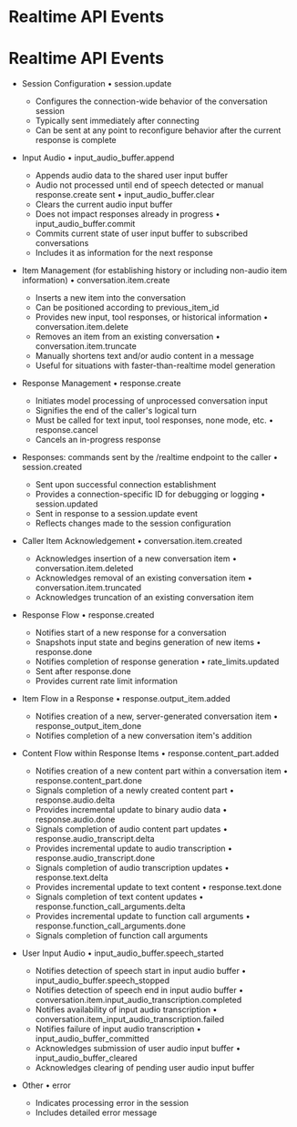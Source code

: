 # Realtime API Events

# Realtime API Events

- Session Configuration
  • session.update
    - Configures the connection-wide behavior of the conversation session
    - Typically sent immediately after connecting
    - Can be sent at any point to reconfigure behavior after the current response is complete

- Input Audio
  • input_audio_buffer.append
    - Appends audio data to the shared user input buffer
    - Audio not processed until end of speech detected or manual response.create sent
  • input_audio_buffer.clear
    - Clears the current audio input buffer
    - Does not impact responses already in progress
  • input_audio_buffer.commit
    - Commits current state of user input buffer to subscribed conversations
    - Includes it as information for the next response

- Item Management (for establishing history or including non-audio item information)
  • conversation.item.create
    - Inserts a new item into the conversation
    - Can be positioned according to previous_item_id
    - Provides new input, tool responses, or historical information
  • conversation.item.delete
    - Removes an item from an existing conversation
  • conversation.item.truncate
    - Manually shortens text and/or audio content in a message
    - Useful for situations with faster-than-realtime model generation

- Response Management
  • response.create
    - Initiates model processing of unprocessed conversation input
    - Signifies the end of the caller's logical turn
    - Must be called for text input, tool responses, none mode, etc.
  • response.cancel
    - Cancels an in-progress response

- Responses: commands sent by the /realtime endpoint to the caller
  • session.created
    - Sent upon successful connection establishment
    - Provides a connection-specific ID for debugging or logging
  • session.updated
    - Sent in response to a session.update event
    - Reflects changes made to the session configuration

- Caller Item Acknowledgement
  • conversation.item.created
    - Acknowledges insertion of a new conversation item
  • conversation.item.deleted
    - Acknowledges removal of an existing conversation item
  • conversation.item.truncated
    - Acknowledges truncation of an existing conversation item

- Response Flow
  • response.created
    - Notifies start of a new response for a conversation
    - Snapshots input state and begins generation of new items
  • response.done
    - Notifies completion of response generation
  • rate_limits.updated
    - Sent after response.done
    - Provides current rate limit information

- Item Flow in a Response
  • response.output_item.added
    - Notifies creation of a new, server-generated conversation item
  • response_output_item_done
    - Notifies completion of a new conversation item's addition

- Content Flow within Response Items
  • response.content_part.added
    - Notifies creation of a new content part within a conversation item
  • response.content_part.done
    - Signals completion of a newly created content part
  • response.audio.delta
    - Provides incremental update to binary audio data
  • response.audio.done
    - Signals completion of audio content part updates
  • response.audio_transcript.delta
    - Provides incremental update to audio transcription
  • response.audio_transcript.done
    - Signals completion of audio transcription updates
  • response.text.delta
    - Provides incremental update to text content
  • response.text.done
    - Signals completion of text content updates
  • response.function_call_arguments.delta
    - Provides incremental update to function call arguments
  • response.function_call_arguments.done
    - Signals completion of function call arguments

- User Input Audio
  • input_audio_buffer.speech_started
    - Notifies detection of speech start in input audio buffer
  • input_audio_buffer.speech_stopped
    - Notifies detection of speech end in input audio buffer
  • conversation.item.input_audio_transcription.completed
    - Notifies availability of input audio transcription
  • conversation.item_input_audio_transcription.failed
    - Notifies failure of input audio transcription
  • input_audio_buffer_committed
    - Acknowledges submission of user audio input buffer
  • input_audio_buffer_cleared
    - Acknowledges clearing of pending user audio input buffer

- Other
  • error
    - Indicates processing error in the session
    - Includes detailed error message
